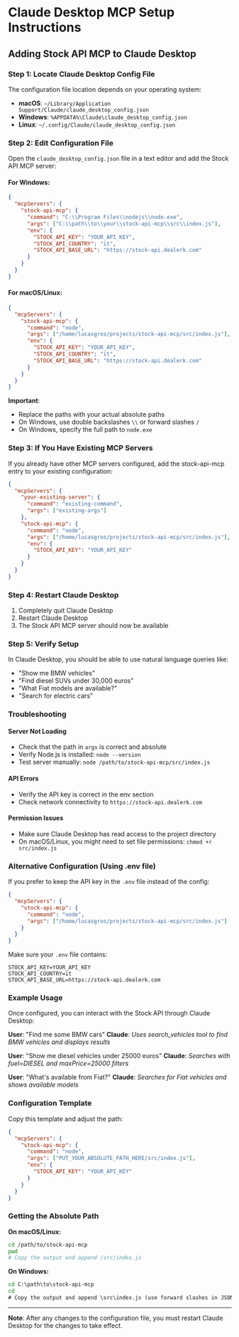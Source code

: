 # Claude Desktop MCP Setup Instructions

## Adding Stock API MCP to Claude Desktop

### Step 1: Locate Claude Desktop Config File

The configuration file location depends on your operating system:

- **macOS**: `~/Library/Application Support/Claude/claude_desktop_config.json`
- **Windows**: `%APPDATA%\Claude\claude_desktop_config.json`
- **Linux**: `~/.config/Claude/claude_desktop_config.json`

### Step 2: Edit Configuration File

Open the `claude_desktop_config.json` file in a text editor and add the Stock API MCP server:

#### For Windows:
```json
{
  "mcpServers": {
    "stock-api-mcp": {
      "command": "C:\\Program Files\\nodejs\\node.exe",
      "args": ["C:\\path\\to\\your\\stock-api-mcp\\src\\index.js"],
      "env": {
        "STOCK_API_KEY": "YOUR_API_KEY",
        "STOCK_API_COUNTRY": "it",
        "STOCK_API_BASE_URL": "https://stock-api.dealerk.com"
      }
    }
  }
}
```

#### For macOS/Linux:
```json
{
  "mcpServers": {
    "stock-api-mcp": {
      "command": "node",
      "args": ["/home/lucasgros/projects/stock-api-mcp/src/index.js"],
      "env": {
        "STOCK_API_KEY": "YOUR_API_KEY",
        "STOCK_API_COUNTRY": "it",
        "STOCK_API_BASE_URL": "https://stock-api.dealerk.com"
      }
    }
  }
}
```

**Important**: 
- Replace the paths with your actual absolute paths
- On Windows, use double backslashes `\\` or forward slashes `/`
- On Windows, specify the full path to `node.exe`

### Step 3: If You Have Existing MCP Servers

If you already have other MCP servers configured, add the stock-api-mcp entry to your existing configuration:

```json
{
  "mcpServers": {
    "your-existing-server": {
      "command": "existing-command",
      "args": ["existing-args"]
    },
    "stock-api-mcp": {
      "command": "node",
      "args": ["/home/lucasgros/projects/stock-api-mcp/src/index.js"],
      "env": {
        "STOCK_API_KEY": "YOUR_API_KEY"
      }
    }
  }
}
```

### Step 4: Restart Claude Desktop

1. Completely quit Claude Desktop
2. Restart Claude Desktop
3. The Stock API MCP server should now be available

### Step 5: Verify Setup

In Claude Desktop, you should be able to use natural language queries like:

- "Show me BMW vehicles"
- "Find diesel SUVs under 30,000 euros"
- "What Fiat models are available?"
- "Search for electric cars"

### Troubleshooting

#### Server Not Loading
- Check that the path in `args` is correct and absolute
- Verify Node.js is installed: `node --version`
- Test server manually: `node /path/to/stock-api-mcp/src/index.js`

#### API Errors
- Verify the API key is correct in the env section
- Check network connectivity to `https://stock-api.dealerk.com`

#### Permission Issues
- Make sure Claude Desktop has read access to the project directory
- On macOS/Linux, you might need to set file permissions: `chmod +r src/index.js`

### Alternative Configuration (Using .env file)

If you prefer to keep the API key in the `.env` file instead of the config:

```json
{
  "mcpServers": {
    "stock-api-mcp": {
      "command": "node",
      "args": ["/home/lucasgros/projects/stock-api-mcp/src/index.js"]
    }
  }
}
```

Make sure your `.env` file contains:
```
STOCK_API_KEY=YOUR_API_KEY
STOCK_API_COUNTRY=it
STOCK_API_BASE_URL=https://stock-api.dealerk.com
```

### Example Usage

Once configured, you can interact with the Stock API through Claude Desktop:

**User**: "Find me some BMW cars"
**Claude**: *Uses search_vehicles tool to find BMW vehicles and displays results*

**User**: "Show me diesel vehicles under 25000 euros"
**Claude**: *Searches with fuel=DIESEL and maxPrice=25000 filters*

**User**: "What's available from Fiat?"
**Claude**: *Searches for Fiat vehicles and shows available models*

### Configuration Template

Copy this template and adjust the path:

```json
{
  "mcpServers": {
    "stock-api-mcp": {
      "command": "node",
      "args": ["PUT_YOUR_ABSOLUTE_PATH_HERE/src/index.js"],
      "env": {
        "STOCK_API_KEY": "YOUR_API_KEY"
      }
    }
  }
}
```

### Getting the Absolute Path

**On macOS/Linux:**
```bash
cd /path/to/stock-api-mcp
pwd
# Copy the output and append /src/index.js
```

**On Windows:**
```cmd
cd C:\path\to\stock-api-mcp
cd
# Copy the output and append \src\index.js (use forward slashes in JSON)
```

---

**Note**: After any changes to the configuration file, you must restart Claude Desktop for the changes to take effect.